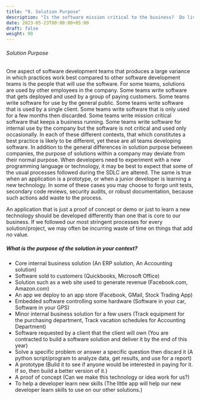 ```yaml
---
title: "9. Solution Purpose"
description: "Is the software mission critical to the business?  Do lives depend on it?  Is it an internal app with little impact if flawed?"
date: 2023-05-23T00:00:00+05:00
draft: false
weight: 90
---
```


###### Solution Purpose
One aspect of software development teams that produces a large variance in which practices work best compared to other software development teams is the people that will use the software.  For some teams, solutions are used by other employees in the company.  Some teams write software that gets deployed and used by a group of paying customers.  Some teams write software for use by the general public.  Some teams write software that is used by a single client.  Some teams write software that is only used for a few months then discarded.  Some teams write mission critical software that keeps a business running.  Some teams write software for internal use by the company but the software is not critical and used only occasionally.  In each of these different contexts, that which constitutes a best practice is likely to be different, yet these are all teams developing software.
In addition to the general differences in solution purpose between companies, the purpose of solutions within a company may deviate from their normal purpose.  When developers need to experiment with a new programming language or technology, it may be best to expect that some of the usual processes followed during the SDLC are altered.  The same is true when an application is a prototype, or when a junior developer is learning a new technology.  In some of these cases you may choose to forgo unit tests, secondary code reviews, security audits, or robust documentation, because such actions add waste to the process.

An application that is just a proof of concept or demo or just to learn a new technology should be developed differently than one that is core to our business.  If we followed our most stringent processes for every solution/project, we may often be incurring waste of time on things that add no value.

##### What is the purpose of the solution in your context?
* Core internal business solution (An ERP solution, An Accounting solution)
* Software sold to customers (Quickbooks, Microsoft Office)
* Solution such as a web site used to generate revenue (Facebook.com, Amazon.com)
* An app we deploy to an app store (Facebook, GMail, Stock Trading App)
* Embedded software controlling some hardware (Software in your car, Software in your GPS)
* Minor internal business solution for a few users (Track equipment for the purchasing department, Track vacation schedules for Accounting Department)
* Software requested by a client that the client will own (You are contracted to build a software solution and deliver it by the end of this year)
* Solve a specific problem or answer a specific question then discard it (A python script/program to analyze data, get results, and use for a report)
* A prototype (Build it to see if anyone would be interested in paying for it.  If so, then build a better version of it.)
* A proof of concept (Can we make this technology or idea work for us?)
* To help a developer learn new skills (The little app will help our new developer learn skills to use on our other solutions.)

